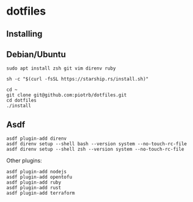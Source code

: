 # dotfiles

## Installing

## Debian/Ubuntu

```
sudo apt install zsh git vim direnv ruby

sh -c "$(curl -fsSL https://starship.rs/install.sh)"

cd ~
git clone git@github.com:piotrb/dotfiles.git
cd dotfiles
./install

```

## Asdf

```
asdf plugin-add direnv
asdf direnv setup --shell bash --version system --no-touch-rc-file
asdf direnv setup --shell zsh --version system --no-touch-rc-file
```


Other plugins:
```
asdf plugin-add nodejs
asdf plugin-add opentofu
asdf plugin-add ruby
asdf plugin-add rust
asdf plugin-add terraform
```

